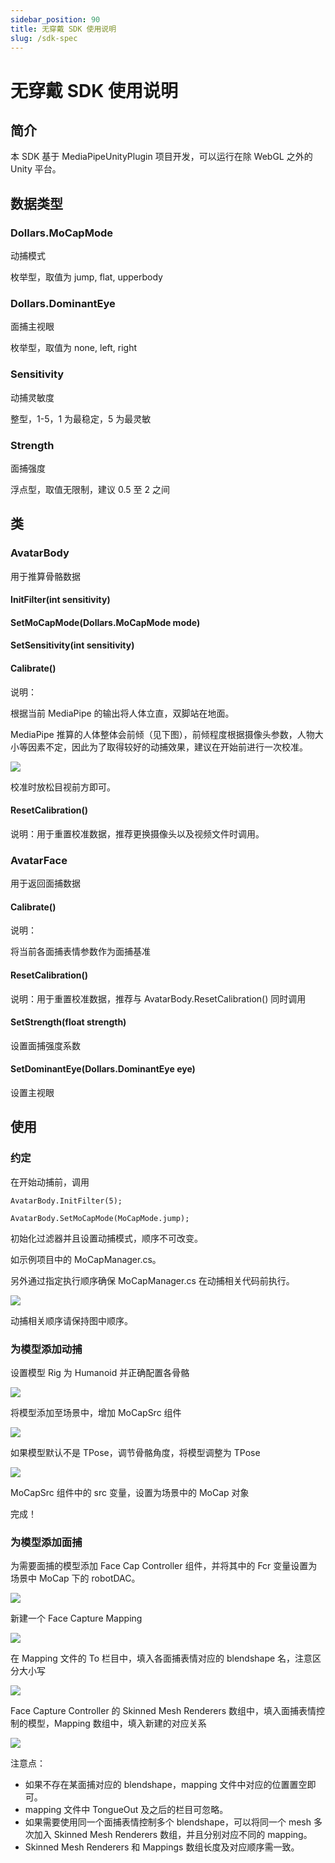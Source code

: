 ```yaml
---
sidebar_position: 90
title: 无穿戴 SDK 使用说明
slug: /sdk-spec
---
```


# 无穿戴 SDK 使用说明

## 简介

本 SDK 基于 MediaPipeUnityPlugin 项目开发，可以运行在除 WebGL 之外的 Unity 平台。

## 数据类型

### Dollars.MoCapMode

动捕模式

枚举型，取值为 jump, flat, upperbody

### Dollars.DominantEye

面捕主视眼

枚举型，取值为 none, left, right

### Sensitivity

动捕灵敏度

整型，1-5，1 为最稳定，5 为最灵敏

### Strength

面捕强度

浮点型，取值无限制，建议 0.5 至 2 之间

## 类

### AvatarBody

用于推算骨骼数据

#### InitFilter(int sensitivity)

#### SetMoCapMode(Dollars.MoCapMode mode)

#### SetSensitivity(int sensitivity)

#### Calibrate()

说明：

根据当前 MediaPipe 的输出将人体立直，双脚站在地面。

MediaPipe 推算的人体整体会前倾（见下图），前倾程度根据摄像头参数，人物大小等因素不定，因此为了取得较好的动捕效果，建议在开始前进行一次校准。

![](../img/mediapipe.png)

校准时放松目视前方即可。

#### ResetCalibration()

说明：用于重置校准数据，推荐更换摄像头以及视频文件时调用。

### AvatarFace

用于返回面捕数据

#### Calibrate()

说明：

将当前各面捕表情参数作为面捕基准

#### ResetCalibration()

说明：用于重置校准数据，推荐与 AvatarBody.ResetCalibration() 同时调用

#### SetStrength(float strength)

设置面捕强度系数

#### SetDominantEye(Dollars.DominantEye eye)

设置主视眼

## 使用

### 约定

在开始动捕前，调用

`AvatarBody.InitFilter(5);`

`AvatarBody.SetMoCapMode(MoCapMode.jump);`

初始化过滤器并且设置动捕模式，顺序不可改变。

如示例项目中的 MoCapManager.cs。

另外通过指定执行顺序确保 MoCapManager.cs 在动捕相关代码前执行。

![](../img/execution.png)

动捕相关顺序请保持图中顺序。

### 为模型添加动捕

设置模型 Rig 为 Humanoid 并正确配置各骨骼

![](../img/sdk-spec1.png)

将模型添加至场景中，增加 MoCapSrc 组件

![](../img/sdk-spec2.png)

如果模型默认不是 TPose，调节骨骼角度，将模型调整为 TPose

![](../img/sdk-spec3.png)

MoCapSrc 组件中的 src 变量，设置为场景中的 MoCap 对象

完成！

### 为模型添加面捕

为需要面捕的模型添加 Face Cap Controller 组件，并将其中的 Fcr 变量设置为场景中 MoCap 下的 robotDAC。

![](../img/sdk-spec4.png)

新建一个 Face Capture Mapping

![](../img/sdk-spec5.png)

在 Mapping 文件的 To 栏目中，填入各面捕表情对应的 blendshape 名，注意区分大小写

![](../img/sdk-spec6.png)

Face Capture Controller 的 Skinned Mesh Renderers 数组中，填入面捕表情控制的模型，Mapping 数组中，填入新建的对应关系

![](../img/sdk-spec7.png)

注意点：

- 如果不存在某面捕对应的 blendshape，mapping 文件中对应的位置置空即可。
- mapping 文件中 TongueOut 及之后的栏目可忽略。
- 如果需要使用同一个面捕表情控制多个 blendshape，可以将同一个 mesh 多次加入 Skinned Mesh Renderers 数组，并且分别对应不同的 mapping。
- Skinned Mesh Renderers 和 Mappings 数组长度及对应顺序需一致。